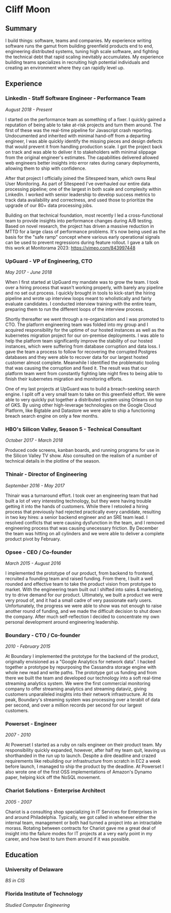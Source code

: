 # Cliff Moon

## Summary

I build things: software, teams and companies. My experience writing software runs the gamut from building greenfield products end to end, engineering distributed systems, tuning high scale software, and fighting the technical debt that rapid scaling inevitably accumulates. My experience building teams specializes in recruiting high potential individuals and creating an environment where they can rapidly level up.

## Experience

### LinkedIn - Staff Software Engineer - Performance Team
*August 2018 - Present*

I started on the performance team as something of a fixer. I quickly gained a reputation of being able to take at-risk projects and turn them around. The first of these was the real-time pipeline for Javascript crash reporting. Undocumented and inherited with minimal hand-off from a departing engineer, I was able quickly identify the missing pieces and design defects that would prevent it from handling production scale. I got the project back on track and was able to deliver it to stakeholders with minimal slippage from the original engineer's estimates. The capabilities delivered allowed web engineers better insights into error rates during canary deployments, allowing them to ship with confidence.

After that project I officially joined the Sitespeed team, which owns Real User Monitoring. As part of Sitespeed I've overhauled our entire data processing pipeline; one of the largest in both scale and complexity within LinkedIn. I worked with senior leadership to develop success metrics to track data availability and correctness, and used those to prioritize the upgrade of our 80+ data processing jobs. 

Building on that technical foundation, most recently I led a cross-functional team to provide insights into performance changes during A/B testing. Based on novel research, the project has driven a massive reduction in MTTD for a large class of performance problems. It's now being used as the basis for the "safe ramp" concept where various early operational signals can be used to prevent regressions during feature rollout. I gave a talk on this work at Monitorama 2023: https://vimeo.com/843997448

### UpGuard - VP of Engineering, CTO
*May 2017 - June 2018*

When I first started at UpGuard my mandate was to grow the team. I took over a hiring process that wasn't working properly, with barely any pipeline and no set out process. I quickly brought in tools to kick-start the hiring pipeline and wrote up interview loops meant to wholistically and fairly evaluate candidates. I conducted interview training with the entire team, preparing them to run the different loops of the interview process.

Shortly thereafter we went through a re-organization and I was promoted to CTO. The platform engineering team was folded into my group and I acquired responsibility for the uptime of our hosted instances as well as the kubernetes migration project for our on-premise deployments. I was able to help the platform team significantly improve the stability of our hosted instances, which were suffering from database corruption and data loss. I gave the team a process to follow for recovering the corrupted Postgres databases and they were able to recover data for our largest hosted customer almost complete. Meanwhile I identified the problematic tooling that was causing the corruption and fixed it. The result was that our platform team went from constantly fighting late night fires to being able to finish their kubernetes migration and monitoring efforts.

One of my last projects at UpGuard was to build a breach-seeking search engine. I split off a very small team to take on this greenfield effort. We were able to very quickly put together a distributed system using Orleans on top of GKS. By using other high-leverage technologies on the Google Cloud Platform, like Bigtable and Datastore we were able to ship a functioning breach search engine on only a few months.

### HBO's Silicon Valley, Season 5 - Technical Consultant
*October 2017 - March 2018*

Produced code screens, kanban boards, and running programs for use in the Silicon Valley TV show. Also consulted on the realism of a number of technical details in the plotline of the season.

### Thinair - Director of Engineering
*September 2016 - May 2017*

Thinair was a turnaround effort. I took over an engineering team that had built a lot of very interesting technology, but they were having trouble getting it into the hands of customers. While there I retooled a hiring process that previously had rejected practically every candidate, resulting in two key hires: a senior backend engineer and an SRE team lead. I resolved conflicts that were causing dysfunction in the team, and I removed engineering process that was causing unecessary friction. By December the team was hitting on all cylinders and we were able to deliver a complete product pivot by February.

### Opsee - CEO / Co-founder
*March 2015 - August 2016*

I implemented the prototype of our product, from backend to frontend, recruited a founding team and raised funding. From there, I built a well rounded and effective team to take the product vision from prototype to market. With the engineering team built out I shifted into sales & marketing, try to drive demand for our product. Ultimately, we built a product we were very proud of, and it had a small cadre of very passionate early users. Unfortunately, the progress we were able to show was not enough to raise another round of funding, and we made the difficult decision to shut down the company. After much self-reflection I decided to concentrate my own personal development around engineering leadership.

### Boundary - CTO / Co-founder
*2010 - February 2015*

At Boundary I implemented the prototype for the backend of the product, originally envisioned as a "Google Analytics for network data". I hacked together a prototype by repurposing the Cassandra storage engine with whole new read and write paths. The prototype got us funding and from there we built the team and developed our technology into a soft real-time streaming analytics system. We were the first commercial monitoring company to offer streaming analytics and streaming dataviz, giving customers unparalleled insights into their network infrastructure. At its peak, Boundary's streaming system was processing over a terabit of data per second, and over a million records per second for our largest customers.

### Powerset - Engineer
*2007 - 2010*

At Powerset I started as a ruby on rails engineer on their product team. My responsibility quickly expanded, however, after half my team quit, leaving us shorthanded in the run up to launch. Despite a dire deadline and crazed requirements like rebuilding our infrastructure from scratch in EC2 a week before launch, I managed to ship the product by the deadline. At Powerset I also wrote one of the first OSS implementations of Amazon's Dynamo paper, helping kick off the NoSQL movement.

### Chariot Solutions - Enterprise Architect
*2005 - 2007*

Chariot is a consulting shop specializing in IT Services for Enterprises in and around Philadelphia. Typically, we got called in whenever either the internal team, management or both had turned a project into an intractable morass. Rotating between contracts for Chariot gave me a great deal of insight into the failure modes for IT projects at a very early point in my career, and how best to turn them around if it was possible.

## Education

### University of Delaware 
*BS in CIS*

### Florida Institute of Technology
*Studied Computer Engineering*
